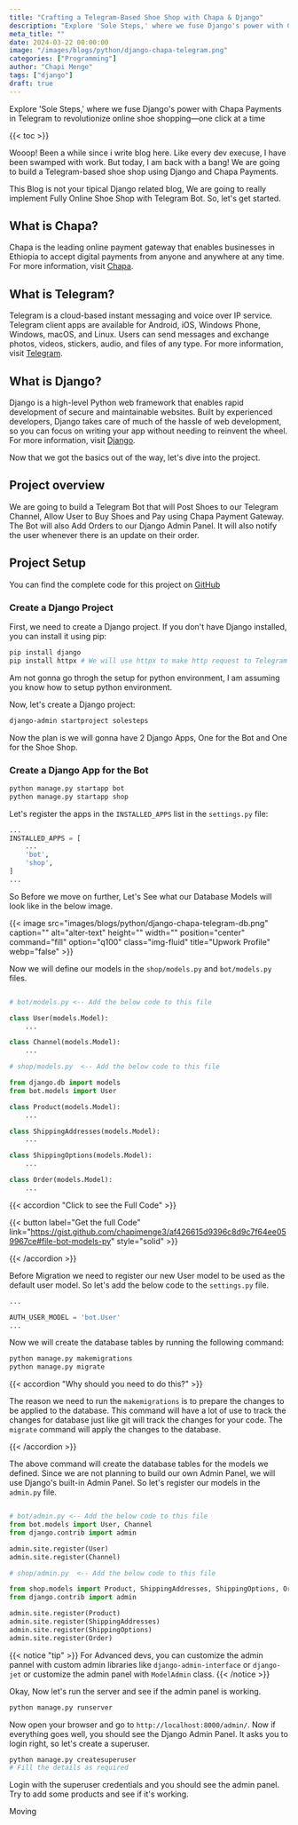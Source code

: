 ```yaml
---
title: "Crafting a Telegram-Based Shoe Shop with Chapa & Django"
description: "Explore 'Sole Steps,' where we fuse Django's power with Chapa Payments in Telegram to revolutionize online shoe shopping—one click at a time"
meta_title: ""
date: 2024-03-22 00:00:00
image: "/images/blogs/python/django-chapa-telegram.png"
categories: ["Programming"]
author: "Chapi Menge"
tags: ["django"]
draft: true
---
```


Explore 'Sole Steps,' where we fuse Django's power with Chapa Payments in Telegram to revolutionize online shoe shopping—one click at a time

{{< toc >}}

Wooop!  Been a while since i write blog here. Like every dev execuse, I have been swamped with work. But today, I am back with a bang! We are going to build a Telegram-based shoe shop using Django and Chapa Payments.

This Blog is not your tipical Django related blog, We are going to really implement Fully Online Shoe Shop with Telegram Bot. So, let's get started.

## What is Chapa?

Chapa is the leading online payment gateway that enables businesses in Ethiopia to accept digital payments from anyone and anywhere at any time. For more information, visit [Chapa](https://chapa.co/).

## What is Telegram?

Telegram is a cloud-based instant messaging and voice over IP service. Telegram client apps are available for Android, iOS, Windows Phone, Windows, macOS, and Linux. Users can send messages and exchange photos, videos, stickers, audio, and files of any type. For more information, visit [Telegram](https://telegram.org/).

## What is Django?

Django is a high-level Python web framework that enables rapid development of secure and maintainable websites. Built by experienced developers, Django takes care of much of the hassle of web development, so you can focus on writing your app without needing to reinvent the wheel. For more information, visit [Django](https://www.djangoproject.com/).


Now that we got the basics out of the way, let's dive into the project.

## Project overview

We are going to build a Telegram Bot that will Post Shoes to our Telegram Channel, Allow User to Buy Shoes and Pay using Chapa Payment Gateway. The Bot will also Add Orders to our Django Admin Panel. It will also notify the user whenever there is an update on their order.

## Project Setup

You can find the complete code for this project on [GitHub](https://github.com/chapimenge3/chapa)

### Create a Django Project

First, we need to create a Django project. If you don't have Django installed, you can install it using pip:

```bash
pip install django
pip install httpx # We will use httpx to make http request to Telegram
```

Am not gonna go throgh the setup for python environment, I am assuming you know how to setup python environment.

Now, let's create a Django project:

```bash
django-admin startproject solesteps
```

Now the plan is we will gonna have 2 Django Apps, One for the Bot and One for the Shoe Shop.

### Create a Django App for the Bot

```bash
python manage.py startapp bot
python manage.py startapp shop
```

Let's register the apps in the `INSTALLED_APPS` list in the `settings.py` file:

```python
...
INSTALLED_APPS = [
    ...
    'bot',
    'shop',
]
...
```

So Before we move on further, Let's See what our Database Models will look like in the below image.

{{< image src="images/blogs/python/django-chapa-telegram-db.png" caption="" alt="alter-text" height="" width="" position="center" command="fill" option="q100" class="img-fluid" title="Upwork Profile"  webp="false" >}}

Now we will define our models in the `shop/models.py` and `bot/models.py` files.

```python

# bot/models.py <-- Add the below code to this file

class User(models.Model):
    ...

class Channel(models.Model):
    ...

# shop/models.py  <-- Add the below code to this file

from django.db import models
from bot.models import User

class Product(models.Model):
    ...

class ShippingAddresses(models.Model):
    ...

class ShippingOptions(models.Model):
    ...

class Order(models.Model):
    ...

```

{{< accordion "Click to see the Full Code" >}}

{{< button label="Get the full Code" link="https://gist.github.com/chapimenge3/af426615d9396c8d9c7f64ee059967ce#file-bot-models-py" style="solid" >}}

{{< /accordion >}}


Before Migration we need to register our new User model to be used as the default user model. So let's add the below code to the `settings.py` file.

```python
...

AUTH_USER_MODEL = 'bot.User'
...
```

Now we will create the database tables by running the following command:

```bash
python manage.py makemigrations
python manage.py migrate
```

{{< accordion "Why should you need to do this?" >}}

The reason we need to run the `makemigrations` is to prepare the changes to be applied to the database. This command will have a lot of use to track the changes for database just like git will track the changes for your code. The `migrate` command will apply the changes to the database.

{{< /accordion >}}

The above command will create the database tables for the models we defined. Since we are not planning to build our own Admin Panel, we will use Django's built-in Admin Panel. So let's register our models in the `admin.py` file.

```python

# bot/admin.py <-- Add the below code to this file
from bot.models import User, Channel
from django.contrib import admin

admin.site.register(User)
admin.site.register(Channel)

# shop/admin.py  <-- Add the below code to this file

from shop.models import Product, ShippingAddresses, ShippingOptions, Order
from django.contrib import admin

admin.site.register(Product)
admin.site.register(ShippingAddresses)
admin.site.register(ShippingOptions)
admin.site.register(Order)

```

{{< notice "tip" >}}
For Advanced devs, you can customize the admin pannel with custom admin libraries like `django-admin-interface` or `django-jet` or customize the admin panel with `ModelAdmin` class.
{{< /notice >}}

Okay, Now let's run the server and see if the admin panel is working.

```bash
python manage.py runserver
```

Now open your browser and go to `http://localhost:8000/admin/`. Now if everything goes well, you should see the Django Admin Panel. It asks you to login right, so let's create a superuser.

```bash
python manage.py createsuperuser
# Fill the details as required
```

Login with the superuser credentials and you should see the admin panel. Try to add some products and see if it's working.

Moving 